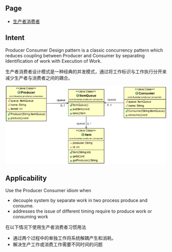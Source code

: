 ## Page

* [生产者消费者](https://java-design-patterns.com/patterns/producer-consumer/)

## Intent
Producer Consumer Design pattern is a classic concurrency pattern which reduces
 coupling between Producer and Consumer by separating Identification of work with Execution of
 Work.
 
 生产者消费者设计模式是一种经典的并发模式，通过将工作标识与工作执行分开来减少生产者与消费者之间的耦合。

![alt text](./etc/producer-consumer.png "Producer Consumer")

## Applicability
Use the Producer Consumer idiom when

* decouple system by separate work in two process produce and consume.
* addresses the issue of different timing require to produce work or consuming work

在以下情况下使用生产者消费者习惯用法

* 通过两个过程中的单独工作将系统解耦产生和消耗。
* 解决生产工作或消费工作需要不同时间的问题